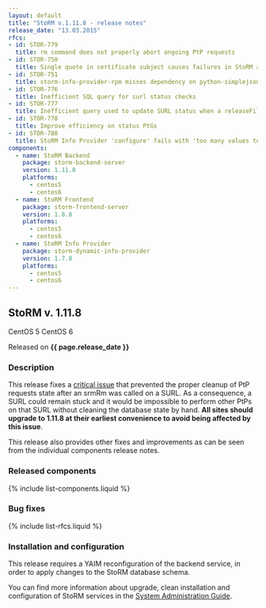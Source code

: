 ```yaml
---
layout: default
title: "StoRM v.1.11.8 - release notes"
release_date: "13.03.2015"
rfcs:
- id: STOR-779
  title: rm command does not properly abort ongoing PtP requests
- id: STOR-750
  title: Single quote in certificate subject causes failures in StoRM async requests
- id: STOR-751
  title: storm-info-provider-rpm misses dependency on python-simplejson on SL5
- id: STOR-776
  title: Inefficient SQL query for surl status checks
- id: STOR-777
  title: Inefficient query used to update SURL status when a releaseFiles is called
- id: STOR-778
  title: Improve efficiency on status PtGs
- id: STOR-780
  title: StoRM Info Provider 'configure' fails with 'too many values to unpack'
components:
  - name: StoRM Backend
    package: storm-backend-server
    version: 1.11.8
    platforms:
      - centos5
      - centos6
  - name: StoRM Frontend
    package: storm-frontend-server
    version: 1.8.8
    platforms:
      - centos5
      - centos6
  - name: StoRM Info Provider
    package: storm-dynamic-info-provider
    version: 1.7.8
    platforms:
      - centos5
      - centos6
---
```


## StoRM v. 1.11.8

<span class="label label-warning">CentOS 5</span> <span class="label label-success">CentOS 6</span>

Released on **{{ page.release_date }}**

### Description

This release fixes a [critical issue][STOR-779] that prevented the proper
cleanup of PtP requests state after an srmRm was called on a SURL. As a
consequence, a SURL could remain stuck and it would be impossible to perform
other PtPs on that SURL without cleaning the database state by hand. **All sites
should upgrade to 1.11.8 at their earliest convenience to avoid being affected
by this issue**.

This release also provides other fixes and improvements as can be seen from the
individual components release notes.

### Released components

{% include list-components.liquid %}

### Bug fixes

{% include list-rfcs.liquid %}

### Installation and configuration

This release requires a YAIM reconfiguration of the backend service, in order
to apply changes to the StoRM database schema.

You can find more information about upgrade, clean installation and configuration of
StoRM services in the [System Administration Guide][storm-sysadmin-guide].

[STOR-779]: https://issues.infn.it/jira/browse/STOR-779
[storm-documentation]: {{site.baseurl}}/documentation.html
[storm-sysadmin-guide]: {{site.baseurl}}/documentation/sysadmin-guide/1.11.8
